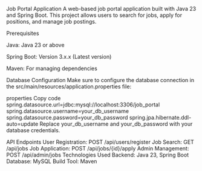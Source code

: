 Job Portal Application
A web-based job portal application built with Java 23 and Spring Boot. This project allows users to search for jobs, apply for positions, and manage job postings.

Prerequisites

Java: Java 23 or above

Spring Boot: Version 3.x.x (Latest version)

Maven: For managing dependencies


Database Configuration
Make sure to configure the database connection in the src/main/resources/application.properties file:

properties
Copy code
spring.datasource.url=jdbc:mysql://localhost:3306/job_portal
spring.datasource.username=your_db_username
spring.datasource.password=your_db_password
spring.jpa.hibernate.ddl-auto=update
Replace your_db_username and your_db_password with your database credentials.

API Endpoints
User Registration: POST /api/users/register
Job Search: GET /api/jobs
Job Application: POST /api/jobs/{id}/apply
Admin Management: POST /api/admin/jobs
Technologies Used
Backend: Java 23, Spring Boot
Database: MySQL
Build Tool: Maven
